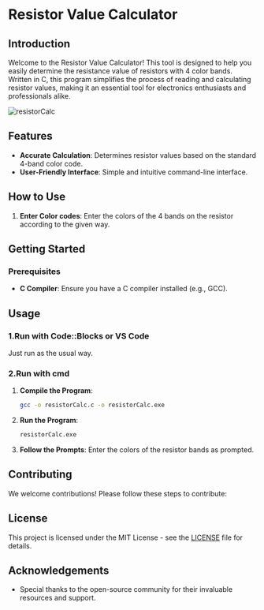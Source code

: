 # Resistor Value Calculator

## Introduction
Welcome to the Resistor Value Calculator! This tool is designed to help you easily determine the resistance value of resistors with 4 color bands. Written in C, this program simplifies the process of reading and calculating resistor values, making it an essential tool for electronics enthusiasts and professionals alike.

![resistorCalc](https://github.com/user-attachments/assets/5b622806-3368-42cc-bb1f-e22df824a037)

## Features
- **Accurate Calculation**: Determines resistor values based on the standard 4-band color code.
- **User-Friendly Interface**: Simple and intuitive command-line interface.

## How to Use
1. **Enter Color codes**: Enter the colors of the 4 bands on the resistor according to the given way.

## Getting Started
### Prerequisites
- **C Compiler**: Ensure you have a C compiler installed (e.g., GCC).

## Usage
### 1.Run with Code::Blocks or VS Code
Just run as the usual way.
### 2.Run with cmd
1. **Compile the Program**:
    ```sh
    gcc -o resistorCalc.c -o resistorCalc.exe
    ```
2. **Run the Program**:
    ```sh
    resistorCalc.exe
    ```
3. **Follow the Prompts**: Enter the colors of the resistor bands as prompted.

## Contributing
We welcome contributions! Please follow these steps to contribute:

## License
This project is licensed under the MIT License - see the [LICENSE](LICENSE) file for details.

## Acknowledgements
- Special thanks to the open-source community for their invaluable resources and support.
